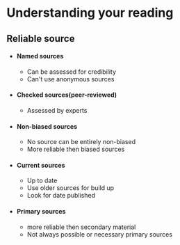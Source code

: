 # Understanding your reading

## Reliable source

- #### Named sources 
  - Can be assessed for credibility
  - Can't use anonymous sources
- #### Checked sources(peer-reviewed)
  - Assessed by experts
- #### Non-biased sources
  - No source can be entirely non-biased  
  - More reliable then biased sources
  
- #### Current sources
  - Up to date
  - Use older sources for build up 
  - Look for date published
- #### Primary sources
  - more reliable then secondary material
  - Not always possible or necessary primary sources